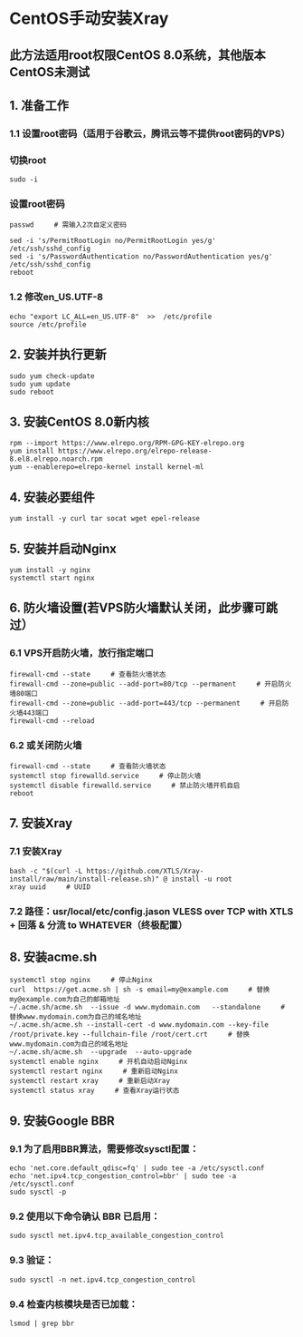 # CentOS手动安装Xray
## 此方法适用root权限CentOS 8.0系统，其他版本CentOS未测试

## 1. 准备工作
### 1.1 设置root密码（适用于谷歌云，腾讯云等不提供root密码的VPS）
### 切换root
```
sudo -i
```
### 设置root密码
```
passwd     # 需输入2次自定义密码
```
```
sed -i 's/PermitRootLogin no/PermitRootLogin yes/g' /etc/ssh/sshd_config
sed -i 's/PasswordAuthentication no/PasswordAuthentication yes/g' /etc/ssh/sshd_config
reboot
```
### 1.2 修改en_US.UTF-8
```
echo "export LC_ALL=en_US.UTF-8"  >>  /etc/profile
source /etc/profile
```

## 2. 安装并执行更新
```
sudo yum check-update
sudo yum update
sudo reboot
```

## 3. 安装CentOS 8.0新内核
```
rpm --import https://www.elrepo.org/RPM-GPG-KEY-elrepo.org
yum install https://www.elrepo.org/elrepo-release-8.el8.elrepo.noarch.rpm
yum --enablerepo=elrepo-kernel install kernel-ml
```

## 4. 安装必要组件
```
yum install -y curl tar socat wget epel-release 
```

## 5. 安装并启动Nginx
```
yum install -y nginx
systemctl start nginx
```

## 6. 防火墙设置(若VPS防火墙默认关闭，此步骤可跳过）
### 6.1 VPS开启防火墙，放行指定端口
```
firewall-cmd --state     # 查看防火墙状态
firewall-cmd --zone=public --add-port=80/tcp --permanent     # 开启防火墙80端口
firewall-cmd --zone=public --add-port=443/tcp --permanent     # 开启防火墙443端口
firewall-cmd --reload
```
### 6.2 或关闭防火墙
```
firewall-cmd --state     # 查看防火墙状态
systemctl stop firewalld.service     # 停止防火墙
systemctl disable firewalld.service     # 禁止防火墙开机自启
reboot
```

## 7. 安装Xray
### 7.1 安装Xray
```
bash -c "$(curl -L https://github.com/XTLS/Xray-install/raw/main/install-release.sh)" @ install -u root
xray uuid     # UUID
```
### 7.2 路径：usr/local/etc/config.jason VLESS over TCP with XTLS + 回落 & 分流 to WHATEVER（终极配置）

## 8. 安装acme.sh
```
systemctl stop nginx     # 停止Nginx
curl  https://get.acme.sh | sh -s email=my@example.com     # 替换my@example.com为自己的邮箱地址
~/.acme.sh/acme.sh  --issue -d www.mydomain.com   --standalone     # 替换www.mydomain.com为自己的域名地址
~/.acme.sh/acme.sh --install-cert -d www.mydomain.com --key-file /root/private.key --fullchain-file /root/cert.crt     # 替换www.mydomain.com为自己的域名地址
~/.acme.sh/acme.sh  --upgrade  --auto-upgrade
systemctl enable nginx     # 开机自动启动Nginx
systemctl restart nginx     # 重新启动Nginx
systemctl restart xray     # 重新启动Xray
systemctl status xray     # 查看Xray运行状态
```

## 9. 安装Google BBR
### 9.1 为了启用BBR算法，需要修改sysctl配置：
```
echo 'net.core.default_qdisc=fq' | sudo tee -a /etc/sysctl.conf
echo 'net.ipv4.tcp_congestion_control=bbr' | sudo tee -a /etc/sysctl.conf
sudo sysctl -p
```
### 9.2 使用以下命令确认 BBR 已启用：
```
sudo sysctl net.ipv4.tcp_available_congestion_control
```
### 9.3 验证：
```
sudo sysctl -n net.ipv4.tcp_congestion_control
```
### 9.4 检查内核模块是否已加载：
```
lsmod | grep bbr
```

